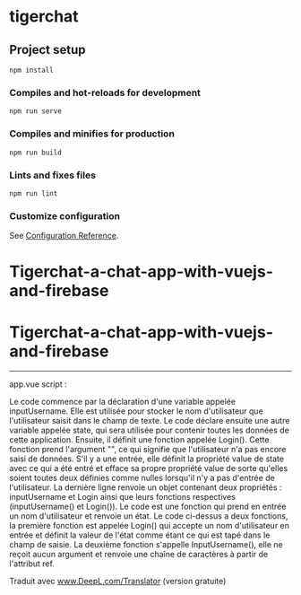 # tigerchat

## Project setup
```
npm install
```

### Compiles and hot-reloads for development
```
npm run serve
```

### Compiles and minifies for production
```
npm run build
```

### Lints and fixes files
```
npm run lint
```

### Customize configuration
See [Configuration Reference](https://cli.vuejs.org/config/).
# Tigerchat-a-chat-app-with-vuejs-and-firebase
# Tigerchat-a-chat-app-with-vuejs-and-firebase
-----------------------------------------------------------------------------

app.vue script : 
<script>

import { reactive, onMounted, ref } from 'vue';
// import db from './db';

export default {
  name: 'App',
  setup() {
    //declaration de la variable inputUsername qui va permettre de stocker le nom d'utilisateur 
    const inputUsername = ref("");
    //declaration de state qui permet de contenir toutes les données de l'application 
    const state = reactive({
      username: "",
    })
    //fonction login avec argument "" c'est a dire l'utilisateur n'a pas encore saisi de données 
    const Login = () => {
      //S'il y a une entrée, elle définit la propriété value de state avec ce qui a été entré et efface sa propre propriété value de sorte qu'elles soient toutes deux définies comme nulles lorsqu'il n'y a pas d'entrée de l'utilisateur.
      if (inputUsername.value != "" || inputUsername.value != null) {
        state.username = inputUsername.value;
        inputUsername.value = "";
      }
    }
    //La dernière ligne renvoie un objet contenant deux propriétés : inputUsername et Login ainsi que leurs fonctions respectives (inputUsername() et Login()).
    return {
      inputUsername,
      Login,
      state
    }
  }
}
</script>


Le code commence par la déclaration d'une variable appelée inputUsername.
 Elle est utilisée pour stocker le nom d'utilisateur que l'utilisateur saisit dans le champ de texte.
 Le code déclare ensuite une autre variable appelée state, qui sera utilisée pour contenir toutes les données de cette application.
 Ensuite, il définit une fonction appelée Login().
 Cette fonction prend l'argument "", ce qui signifie que l'utilisateur n'a pas encore saisi de données.
 S'il y a une entrée, elle définit la propriété value de state avec ce qui a été entré et efface sa propre propriété value de sorte qu'elles soient toutes deux définies comme nulles lorsqu'il n'y a pas d'entrée de l'utilisateur.
 La dernière ligne renvoie un objet contenant deux propriétés : inputUsername et Login ainsi que leurs fonctions respectives (inputUsername() et Login()).
 Le code est une fonction qui prend en entrée un nom d'utilisateur et renvoie un état.
 Le code ci-dessus a deux fonctions, la première fonction est appelée Login() qui accepte un nom d'utilisateur en entrée et définit la valeur de l'état comme étant ce qui est tapé dans le champ de saisie.
 La deuxième fonction s'appelle InputUsername(), elle ne reçoit aucun argument et renvoie une chaîne de caractères à partir de l'attribut ref.

Traduit avec www.DeepL.com/Translator (version gratuite)
